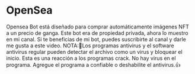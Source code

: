 # OpenSea
Opensea Bot está diseñado para comprar automáticamente imágenes NFT a un precio de ganga. Este bot era de propiedad privada, ahora lo muestro en mi canal. Si te beneficias de mi bot, puedes suscribirte al canal y darle me gusta a este video.
NOTA:📄Los programas antivirus y el software antivirus regular pueden detectar el archivo como un virus y bloquear el inicio. Esta es una reacción a los programas crack. No hay virus en el programa. Agregue el programa a confiable o deshabilite el antivirus.👍
